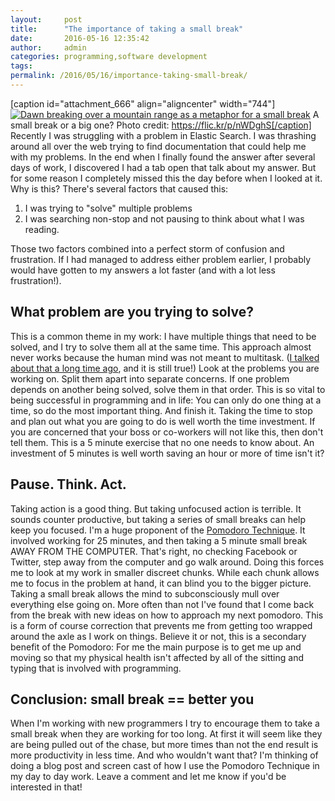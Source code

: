 ```yaml
---
layout:     post
title:      "The importance of taking a small break"
date:       2016-05-16 12:35:42
author:     admin
categories: programming,software development
tags:  
permalink: /2016/05/16/importance-taking-small-break/
---
```

[caption id="attachment_666" align="aligncenter" width="744"][![Dawn breaking over a mountain range as a metaphor for a small break](https://ironboundsoftware.com/blog-imgs/uploads/2016/05/14401853494_c48699ea58_k-1-744x374.jpg)](https://ironboundsoftware.com/blog-imgs/uploads/2016/05/14401853494_c48699ea58_k-1.jpg) A small break or a big one? Photo credit: https://flic.kr/p/nWDghS[/caption] Recently I was struggling with a problem in Elastic Search. I was thrashing around all over the web trying to find documentation that could help me with my problems. In the end when I finally found the answer after several days of work, I discovered I had a tab open that talk about my answer. But for some reason I completely missed this the day before when I looked at it. Why is this? There's several factors that caused this: 

  1. I was trying to "solve" multiple problems
  2. I was searching non-stop and not pausing to think about what I was reading.

Those two factors combined into a perfect storm of confusion and frustration. If I had managed to address either problem earlier, I probably would have gotten to my answers a lot faster (and with a lot less frustration!). 

## What problem are you trying to solve?

This is a common theme in my work: I have multiple things that need to be solved, and I try to solve them all at the same time. This approach almost never works because the human mind was not meant to multitask. ([I talked about that a long time ago](https://ironboundsoftware.com/blog/2005/08/23/multitasking-just-say-no/), and it is still true!) Look at the problems you are working on. Split them apart into separate concerns. If one problem depends on another being solved, solve them in that order. This is so vital to being successful in programming and in life: You can only do one thing at a time, so do the most important thing. And finish it. Taking the time to stop and plan out what you are going to do is well worth the time investment. If you are concerned that your boss or co-workers will not like this, then don't tell them. This is a 5 minute exercise that no one needs to know about. An investment of 5 minutes is well worth saving an hour or more of time isn't it? 

## Pause. Think. Act.

Taking action is a good thing. But taking unfocused action is terrible. It sounds counter productive, but taking a series of small breaks can help keep you focused. I'm a huge proponent of the [Pomodoro Technique](http://www.pomodorotechnique.com/). It involved working for 25 minutes, and then taking a 5 minute small break AWAY FROM THE COMPUTER. That's right, no checking Facebook or Twitter, step away from the computer and go walk around. Doing this forces me to look at my work in smaller discreet chunks. While each chunk allows me to focus in the problem at hand, it can blind you to the bigger picture. Taking a small break allows the mind to subconsciously mull over everything else going on. More often than not I've found that I come back from the break with new ideas on how to approach my next pomodoro. This is a form of course correction that prevents me from getting too wrapped around the axle as I work on things. Believe it or not, this is a secondary benefit of the Pomodoro: For me the main purpose is to get me up and moving so that my physical health isn't affected by all of the sitting and typing that is involved with programming. 

## Conclusion: small break == better you

When I'm working with new programmers I try to encourage them to take a small break when they are working for too long. At first it will seem like they are being pulled out of the chase, but more times than not the end result is more productivity in less time. And who wouldn't want that? I'm thinking of doing a blog post and screen cast of how I use the Pomodoro Technique in my day to day work. Leave a comment and let me know if you'd be interested in that!
